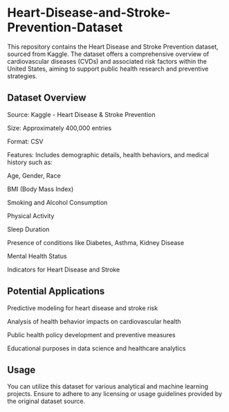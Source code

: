 # Heart-Disease-and-Stroke-Prevention-Dataset
This repository contains the Heart Disease and Stroke Prevention dataset, sourced from Kaggle. The dataset offers a comprehensive overview of cardiovascular diseases (CVDs) and associated risk factors within the United States, aiming to support public health research and preventive strategies.

## Dataset Overview
Source: Kaggle - Heart Disease & Stroke Prevention

Size: Approximately 400,000 entries

Format: CSV

Features: Includes demographic details, health behaviors, and medical history such as:

Age, Gender, Race

BMI (Body Mass Index)

Smoking and Alcohol Consumption

Physical Activity

Sleep Duration

Presence of conditions like Diabetes, Asthma, Kidney Disease

Mental Health Status

Indicators for Heart Disease and Stroke

## Potential Applications
Predictive modeling for heart disease and stroke risk

Analysis of health behavior impacts on cardiovascular health

Public health policy development and preventive measures

Educational purposes in data science and healthcare analytics

## Usage
You can utilize this dataset for various analytical and machine learning projects. Ensure to adhere to any licensing or usage guidelines provided by the original dataset source.
